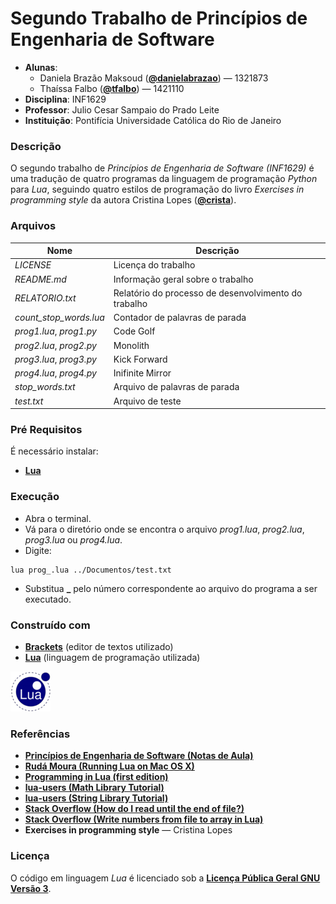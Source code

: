 # Segundo Trabalho de Princípios de Engenharia de Software #
- **Alunas**: 
  * Daniela Brazão Maksoud (**[@danielabrazao](https://github.com/danielabrazao)**) — 1321873
  * Thaíssa Falbo (**[@tfalbo](https://github.com/tfalbo)**) — 1421110
- **Disciplina**: INF1629
- **Professor**: Julio Cesar Sampaio do Prado Leite
- **Instituição**: Pontifícia Universidade Católica do Rio de Janeiro

### Descrição ###
O segundo trabalho de *Princípios de Engenharia de Software (INF1629)* é uma tradução de quatro programas da linguagem de programação *Python* para *Lua*, seguindo quatro estilos de programação do livro *Exercises in programming style* da autora Cristina Lopes (**[@crista](https://github.com/crista)**).

### Arquivos ###

Nome | Descrição
------------ | -------------
*LICENSE* | Licença do trabalho
*README.md* | Informação geral sobre o trabalho
*RELATORIO.txt* | Relatório do processo de desenvolvimento do trabalho
*count_stop_words.lua* | Contador de palavras de parada
*prog1.lua*, *prog1.py* | Code Golf
*prog2.lua*, *prog2.py* | Monolith
*prog3.lua*, *prog3.py* | Kick Forward
*prog4.lua*, *prog4.py* | Inifinite Mirror
*stop_words.txt* | Arquivo de palavras de parada
*test.txt* | Arquivo de teste

### Pré Requisitos ###

É necessário instalar: 
- **[Lua](http://lua-users.org/)**

### Execução ###
- Abra o terminal.
- Vá para o diretório onde se encontra o arquivo *prog1.lua*, *prog2.lua*, *prog3.lua* ou *prog4.lua*.
- Digite:
```
lua prog_.lua ../Documentos/test.txt
```
- Substitua **_** pelo número correspondente ao arquivo do programa a ser executado.

### Construído com ###
- **[Brackets](http://brackets.io/)** (editor de textos utilizado)
- **[Lua](http://lua-users.org/)** (linguagem de programação utilizada)

[![Powered by LUA](https://github.com/danielabrazao/INF1629PrimeiroTrabalho/blob/master/Lua-Logo_64x64.png?raw=true)](https://www.lua.org/)

### Referências ###
- **[Princípios de Engenharia de Software (Notas de Aula)](https://pes2006.wordpress.com/)**
- **[Rudá Moura (Running Lua on Mac OS X)](http://rudamoura.com/luaonmacosx.html)**
- **[Programming in Lua (first edition)](http://www.lua.org/pil/contents.html)**
- **[lua-users (Math Library Tutorial)](http://lua-users.org/wiki/MathLibraryTutorial)**
- **[lua-users (String Library Tutorial)](http://lua-users.org/wiki/StringLibraryTutorial)**
- **[Stack Overflow (How do I read until the end of file?)](http://stackoverflow.com/questions/5094417/how-do-i-read-until-the-end-of-file)**
- **[Stack Overflow (Write numbers from file to array in Lua)](http://stackoverflow.com/questions/40835452/write-numbers-from-file-to-array-in-lua)**
- **Exercises in programming style** — Cristina Lopes

### Licença ###
O código em linguagem *Lua* é licenciado sob a **[Licença Pública Geral GNU Versão 3](http://www.gnu.org/licenses/gpl-3.0.html)**.

